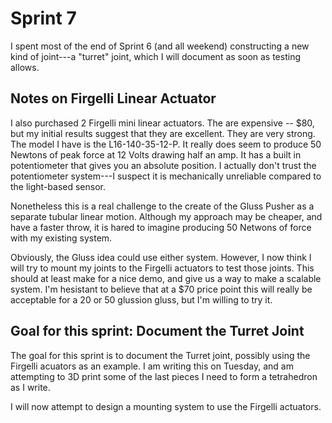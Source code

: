 # Sprint 7

I spent most of the end of Sprint 6 (and all weekend) constructing a new kind of joint---a "turret" joint, which I will
document as soon as testing allows.



## Notes on Firgelli Linear Actuator

I also purchased 2 Firgelli mini linear actuators.  The are expensive -- $80, but my initial results suggest that they are excellent.  They are very strong.  The model I have is the L16-140-35-12-P. It really does seem to produce 50 Newtons of peak force at 12 Volts drawing half an amp.  It has a built in potentiometer that gives you an absolute position.  I actually don't trust the potentiometer system---I suspect it is mechanically unreliable compared to the light-based sensor.

Nonetheless this is a real challenge to the create of the Gluss Pusher as a separate tubular linear motion.  Although my approach may be cheaper, and have a faster throw, it is hared to imagine producing 50 Netwons of force with my existing system.

Obviously, the Gluss idea could use either system.  However, I now think I will try to mount my joints to the Firgelli actuators to test those joints.  This should at least make for a nice demo, and give us a way to make a scalable system.  I'm hesistant to believe that at a $70 price point this will really be acceptable for a 20 or 50 glussion gluss, but I'm willing to try it.

## Goal for this sprint: Document the Turret Joint

The goal for this sprint is to document the Turret joint, possibly using the Firgelli acuators as an example.  I am writing 
this on Tuesday, and am attempting to 3D print some of the last pieces I need to form a tetrahedron as I write.

I will now attempt to design a mounting system to use the Firgelli actuators.






